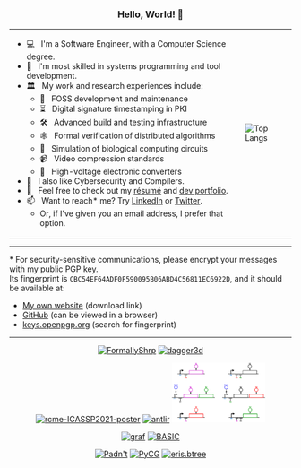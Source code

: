 <h3 align="center">Hello, World! 👋</h3>

<table align="center">
  <tr>
    <td>
      <ul>
        <li>💻 &nbsp; I'm a Software Engineer, with a Computer Science degree.</li>
        <li>🔧 &nbsp; I'm most skilled in systems programming and tool development.</li>
        <li>🏛️ &nbsp; My work and research experiences include:
          <ul>
            <li>🐧 &nbsp; FOSS development and maintenance</li>
            <li>⏳ &nbsp; Digital signature timestamping in PKI</li>
            <li>🛠 &nbsp; Advanced build and testing infrastructure</li>
            <li>🕸️ &nbsp; Formal verification of distributed algorithms</li>
            <li>🧬 &nbsp; Simulation of biological computing circuits</li>
            <li>📹 &nbsp; Video compression standards</li>
            <li>🪫 &nbsp; High-voltage electronic converters</li>
          </ul>
        </li>
        <li>🔭 &nbsp; I also like Cybersecurity and Compilers.</li>
        <li>📔 &nbsp; Feel free to check out my <a href='https://www.baioc.dev/resume/'>résumé</a> and <a href='https://www.baioc.dev/portfolio/'>dev portfolio</a>.</li>
        <li>
          📫 &nbsp; Want to reach* me? Try <a href='https://linkedin.com/in/baioc'>LinkedIn</a> or <a href='https://twitter.com/__baioc'>Twitter</a>.
          <ul>
            <li>Or, if I've given you an email address, I prefer that option.</li>
          </ul>
        </li>
      </ul>
    </td>
    <td>
      <img alt="Top Langs" src="https://github-readme-stats.vercel.app/api/top-langs/?username=baioc&langs_count=10&exclude_repo=S4PU,fibonacci,crowd-sourced,baioc.github.io&hide=Makefile,Coq,HTML,CSS&layout=compact&theme=transparent" style="height: 100%;" />
    </td>
  </tr>
</table>

<hr/>

<p>
  * For security-sensitive communications, please encrypt your messages with my public PGP key.
  <br/>
  Its fingerprint is <code>CBC54EF64ADF0F590095B06ABD4C56811EC6922D</code>, and it should be available at:
  <ul>
    <li><a href='https://www.baioc.dev/pubkey.asc'>My own website</a> (download link)</li>
    <li><a href='https://github.com/baioc.gpg'>GitHub</a> (can be viewed in a browser)</li>
    <li><a href='https://keys.openpgp.org/search?q=CBC54EF64ADF0F590095B06ABD4C56811EC6922D'>keys.openpgp.org</a> (search for fingerprint)</li>
  </ul>
</p>

<hr/>

<p align="center">
  <a href="https://github.com/baioc/FormallySharp"><img alt="FormallyShrp" src="https://user-images.githubusercontent.com/27034173/133954409-d50c6a9b-7f58-48c5-a507-dcabaeba5b95.png" width="52%" /></a>
  <a href="https://www.baioc.dev/dagger3d/"><img alt="dagger3d" src="https://user-images.githubusercontent.com/27034173/139572752-a9e844c9-9baf-4426-be5f-440d241d1055.gif" width="46%" /></a>
</p>
<p align="center">
  <a href="https://doi.org/10.1109/ICASSP39728.2021.9414799"><img alt="rcme-ICASSP2021-poster" src="https://gitlab.com/baioc/vtm/uploads/3e20678ca1fe0a4274d5c9b4ab5d2af1/ICASSP2021-poster.png" width="31%" /></a>
  <a href="https://www.linkedin.com/posts/baioc_what-was-the-biggest-thing-gabriel-b-santanna-activity-6892218612808318976-ErCz/"><img alt="antlir" src="https://user-images.githubusercontent.com/27034173/181121042-04cbc871-870f-4b77-8bca-890cb0d98a6d.png" width="33%" /></a>
  <a href="https://github.com/baioc/re-multif"><img alt="re-multif" src="https://raw.githubusercontent.com/baioc/re-multif/master/sbol.png" width="33%" /></a>
</p>
<p align="center">
  <a href="https://github.com/baioc/graf"><img alt="graf" src="https://user-images.githubusercontent.com/27034173/200157439-a43b3256-ea68-46b3-85f2-0902fdb3069e.gif" width="55%" /></a>
  <a href="https://www.baioc.dev/portfolio/plzoo/"><img alt="BASIC" src="https://www.baioc.dev/assets/images/basic.png" width="43%" /></a>
</p>
<p align="center">
  <a href="https://github.com/baioc/padnt"><img alt="Padn't" src="https://user-images.githubusercontent.com/27034173/221325954-b8131c34-6171-4fcd-ba20-73404346bc6a.png" width="33%" /></a>
  <a href="https://www.baioc.dev/portfolio/pycg/"><img alt="PyCG" src="https://user-images.githubusercontent.com/27034173/131598578-02114b0e-6d33-455b-823b-3dfd36b59479.png" width="26%" /></a>
  <a href="https://www.baioc.dev/experiment/d-sets-btree/"><img alt="eris.btree" src="https://www.baioc.dev/assets/images/eris/sets-upsert-int.png" width="38%" /></a>
</p>
